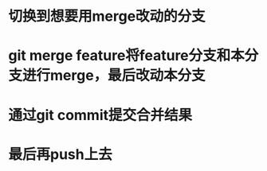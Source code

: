 # 切换到想要用merge改动的分支
# git merge feature将feature分支和本分支进行merge，最后改动本分支
# 通过git commit提交合并结果
# 最后再push上去
